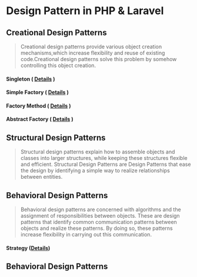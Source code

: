 # Design Pattern in PHP & Laravel

## Creational Design Patterns
>Creational design patterns provide various object creation mechanisms,which increase flexibility and reuse of existing code.Creational design patterns solve this problem by somehow controlling this object creation.

#### Singleton ( [Details](singleton/singleton-details.md) ) 

#### Simple Factory ( [Details](simple-factory/simple-factory.md) )
#### Factory Method ( [Details](factory-method/factory-design-pattern.md) )
#### Abstract Factory ( [Details](simple-factory/simple-factory.md) )

[//]: # (#### Static Factory &#40; [Details]&#40;simple-factory/simple-factory.md&#41; &#41;)

[//]: # (#### Builder &#40; [Details]&#40;simple-factory/simple-factory.md&#41; &#41;)

[//]: # (#### Prototype &#40; [Details]&#40;simple-factory/simple-factory.md&#41; &#41;)

[//]: # (#### Pool &#40; [Details]&#40;simple-factory/simple-factory.md&#41; &#41;)

## Structural Design Patterns
>Structural design patterns explain how to assemble objects and classes into larger structures, while keeping these structures flexible and efficient. Structural Design Patterns are Design Patterns that ease the design by identifying a simple way to realize relationships between entities.

[//]: # (#### Adapter / Wrapper &#40; [Details]&#40;simple-factory/simple-factory.md&#41; &#41;)

[//]: # (#### Bridge &#40; [Details]&#40;simple-factory/simple-factory.md&#41; &#41;)

[//]: # (#### Composite &#40; [Details]&#40;simple-factory/simple-factory.md&#41; &#41;)

[//]: # (#### Data Mapper &#40; [Details]&#40;simple-factory/simple-factory.md&#41; &#41;)

[//]: # (#### Decorator &#40; [Details]&#40;simple-factory/simple-factory.md&#41; &#41;)

[//]: # (#### Dependency Injection &#40; [Details]&#40;simple-factory/simple-factory.md&#41; &#41;)

[//]: # (#### Facade &#40; [Details]&#40;simple-factory/simple-factory.md&#41; &#41;)

[//]: # (#### Fluent Interface &#40; [Details]&#40;simple-factory/simple-factory.md&#41; &#41;)

[//]: # (#### Flyweight &#40; [Details]&#40;simple-factory/simple-factory.md&#41; &#41;)

[//]: # (#### Proxy &#40; [Details]&#40;simple-factory/simple-factory.md&#41; &#41;)

[//]: # (#### Registry &#40; [Details]&#40;simple-factory/simple-factory.md&#41; &#41;)


## Behavioral Design Patterns

>Behavioral design patterns are concerned with algorithms and the assignment of responsibilities between objects. These are design patterns that identify common communication patterns between objects and realize these patterns. By doing so, these patterns increase flexibility in carrying out this communication.
#### Strategy ([Details](strategy/Strategy-Pattern-Details.md))

[//]: # (#### Chain Of Responsibilities &#40;[Details]&#40;strategy/Strategy-Pattern-Details.md&#41;&#41;)

[//]: # (#### Command &#40;[Details]&#40;strategy/Strategy-Pattern-Details.md&#41;&#41;)

[//]: # (#### Interpreter &#40;[Details]&#40;strategy/Strategy-Pattern-Details.md&#41;&#41;)

[//]: # (#### Iterator &#40;[Details]&#40;strategy/Strategy-Pattern-Details.md&#41;&#41;)

[//]: # (#### Mediator &#40;[Details]&#40;strategy/Strategy-Pattern-Details.md&#41;&#41;)

[//]: # (#### Memento &#40;[Details]&#40;strategy/Strategy-Pattern-Details.md&#41;&#41;)

[//]: # (#### Null Object &#40;[Details]&#40;strategy/Strategy-Pattern-Details.md&#41;&#41;)

[//]: # (#### Observer &#40;[Details]&#40;strategy/Strategy-Pattern-Details.md&#41;&#41;)

[//]: # (#### Specification &#40;[Details]&#40;strategy/Strategy-Pattern-Details.md&#41;&#41;)

[//]: # (#### State &#40;[Details]&#40;strategy/Strategy-Pattern-Details.md&#41;&#41;)

[//]: # (#### Template Method &#40;[Details]&#40;strategy/Strategy-Pattern-Details.md&#41;&#41;)

[//]: # (#### Visitor &#40;[Details]&#40;strategy/Strategy-Pattern-Details.md&#41;&#41;)


## Behavioral Design Patterns

[//]: # (#### Service Locator &#40; [Details]&#40;simple-factory/simple-factory.md&#41; &#41;)

[//]: # (#### Repository &#40; [Details]&#40;simple-factory/simple-factory.md&#41; &#41;)

[//]: # (#### Entity-Attribute-Value &#40;EAV&#41; &#40; [Details]&#40;simple-factory/simple-factory.md&#41; &#41;)


